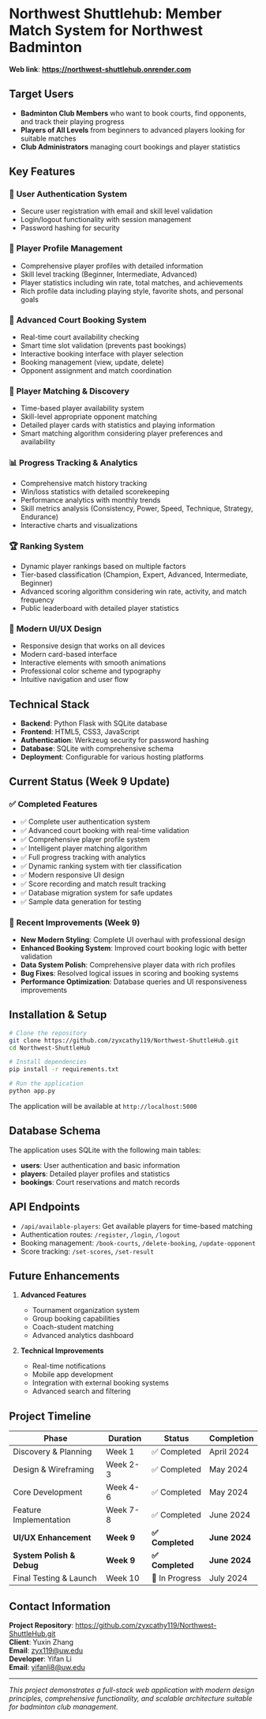 # Northwest Shuttlehub: Member Match System for Northwest Badminton

**Web link**: **https://northwest-shuttlehub.onrender.com**

## Target Users

- **Badminton Club Members** who want to book courts, find opponents, and track their playing progress
- **Players of All Levels** from beginners to advanced players looking for suitable matches
- **Club Administrators** managing court bookings and player statistics

## Key Features

### 🔐 **User Authentication System**
- Secure user registration with email and skill level validation
- Login/logout functionality with session management
- Password hashing for security

### 👤 **Player Profile Management**
- Comprehensive player profiles with detailed information
- Skill level tracking (Beginner, Intermediate, Advanced)
- Player statistics including win rate, total matches, and achievements
- Rich profile data including playing style, favorite shots, and personal goals

### 🏸 **Advanced Court Booking System**
- Real-time court availability checking
- Smart time slot validation (prevents past bookings)
- Interactive booking interface with player selection
- Booking management (view, update, delete)
- Opponent assignment and match coordination

### 🎯 **Player Matching & Discovery**
- Time-based player availability system
- Skill-level appropriate opponent matching
- Detailed player cards with statistics and playing information
- Smart matching algorithm considering player preferences and availability

### 📊 **Progress Tracking & Analytics**
- Comprehensive match history tracking
- Win/loss statistics with detailed scorekeeping
- Performance analytics with monthly trends
- Skill metrics analysis (Consistency, Power, Speed, Technique, Strategy, Endurance)
- Interactive charts and visualizations

### 🏆 **Ranking System**
- Dynamic player rankings based on multiple factors
- Tier-based classification (Champion, Expert, Advanced, Intermediate, Beginner)
- Advanced scoring algorithm considering win rate, activity, and match frequency
- Public leaderboard with detailed player statistics

### 🎨 **Modern UI/UX Design**
- Responsive design that works on all devices
- Modern card-based interface
- Interactive elements with smooth animations
- Professional color scheme and typography
- Intuitive navigation and user flow

## Technical Stack

- **Backend**: Python Flask with SQLite database
- **Frontend**: HTML5, CSS3, JavaScript
- **Authentication**: Werkzeug security for password hashing
- **Database**: SQLite with comprehensive schema
- **Deployment**: Configurable for various hosting platforms

## Current Status (Week 9 Update)

### ✅ **Completed Features**
- ✅ Complete user authentication system
- ✅ Advanced court booking with real-time validation
- ✅ Comprehensive player profile system
- ✅ Intelligent player matching algorithm
- ✅ Full progress tracking with analytics
- ✅ Dynamic ranking system with tier classification
- ✅ Modern responsive UI design
- ✅ Score recording and match result tracking
- ✅ Database migration system for safe updates
- ✅ Sample data generation for testing

### 🎯 **Recent Improvements (Week 9)**
- **New Modern Styling**: Complete UI overhaul with professional design
- **Enhanced Booking System**: Improved court booking logic with better validation
- **Data System Polish**: Comprehensive player data with rich profiles
- **Bug Fixes**: Resolved logical issues in scoring and booking systems
- **Performance Optimization**: Database queries and UI responsiveness improvements

## Installation & Setup

```bash
# Clone the repository
git clone https://github.com/zyxcathy119/Northwest-ShuttleHub.git
cd Northwest-ShuttleHub

# Install dependencies
pip install -r requirements.txt

# Run the application
python app.py
```

The application will be available at `http://localhost:5000`

## Database Schema

The application uses SQLite with the following main tables:
- **users**: User authentication and basic information
- **players**: Detailed player profiles and statistics
- **bookings**: Court reservations and match records

## API Endpoints

- `/api/available-players`: Get available players for time-based matching
- Authentication routes: `/register`, `/login`, `/logout`
- Booking management: `/book-courts`, `/delete-booking`, `/update-opponent`
- Score tracking: `/set-scores`, `/set-result`

## Future Enhancements

1. **Advanced Features**
   - Tournament organization system
   - Group booking capabilities
   - Coach-student matching
   - Advanced analytics dashboard

2. **Technical Improvements**
   - Real-time notifications
   - Mobile app development
   - Integration with external booking systems
   - Advanced search and filtering

## Project Timeline

| Phase                     | Duration    | Status          | Completion    |
|---------------------------|-------------|-----------------|---------------|
| Discovery & Planning      | Week 1      | ✅ Completed    | April 2024    |
| Design & Wireframing      | Week 2-3    | ✅ Completed    | May 2024      |
| Core Development          | Week 4-6    | ✅ Completed    | May 2024      |
| Feature Implementation    | Week 7-8    | ✅ Completed    | June 2024     |
| **UI/UX Enhancement**     | **Week 9**  | **✅ Completed** | **June 2024** |
| **System Polish & Debug** | **Week 9**  | **✅ Completed** | **June 2024** |
| Final Testing & Launch    | Week 10     | 🔄 In Progress  | July 2024     |

## Contact Information

**Project Repository**: https://github.com/zyxcathy119/Northwest-ShuttleHub.git  
**Client**: Yuxin Zhang  
**Email**: zyx119@uw.edu  
**Developer**: Yifan Li  
**Email**: yifanli8@uw.edu  

---

*This project demonstrates a full-stack web application with modern design principles, comprehensive functionality, and scalable architecture suitable for badminton club management.*
